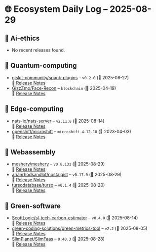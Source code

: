 # 🌐 Ecosystem Daily Log – 2025-08-29

## 🔹 Ai-ethics
- No recent releases found.

## 🔹 Quantum-computing
- [qiskit-community/spank-plugins](https://github.com/qiskit-community/spank-plugins/releases/tag/v0.2.0) – `v0.2.0` (📅 2025-08-27)  
  🔗 [Release Notes](https://github.com/qiskit-community/spank-plugins/releases/tag/v0.2.0)
- [GizzZmo/Face-Recon](https://github.com/GizzZmo/Face-Recon/releases/tag/blockchain) – `blockchain` (📅 2025-04-19)  
  🔗 [Release Notes](https://github.com/GizzZmo/Face-Recon/releases/tag/blockchain)

## 🔹 Edge-computing
- [nats-io/nats-server](https://github.com/nats-io/nats-server/releases/tag/v2.11.8) – `v2.11.8` (📅 2025-08-14)  
  🔗 [Release Notes](https://github.com/nats-io/nats-server/releases/tag/v2.11.8)
- [openshift/microshift](https://github.com/openshift/microshift/releases/tag/microshift-4.12.10) – `microshift-4.12.10` (📅 2023-04-03)  
  🔗 [Release Notes](https://github.com/openshift/microshift/releases/tag/microshift-4.12.10)

## 🔹 Webassembly
- [meshery/meshery](https://github.com/meshery/meshery/releases/tag/v0.8.131) – `v0.8.131` (📅 2025-08-29)  
  🔗 [Release Notes](https://github.com/meshery/meshery/releases/tag/v0.8.131)
- [arianrhodsandlot/nostalgist](https://github.com/arianrhodsandlot/nostalgist/releases/tag/v0.17.0) – `v0.17.0` (📅 2025-08-29)  
  🔗 [Release Notes](https://github.com/arianrhodsandlot/nostalgist/releases/tag/v0.17.0)
- [tursodatabase/turso](https://github.com/tursodatabase/turso/releases/tag/v0.1.4) – `v0.1.4` (📅 2025-08-20)  
  🔗 [Release Notes](https://github.com/tursodatabase/turso/releases/tag/v0.1.4)

## 🔹 Green-software
- [ScottLogic/sl-tech-carbon-estimator](https://github.com/ScottLogic/sl-tech-carbon-estimator/releases/tag/v0.4.0) – `v0.4.0` (📅 2025-08-14)  
  🔗 [Release Notes](https://github.com/ScottLogic/sl-tech-carbon-estimator/releases/tag/v0.4.0)
- [green-coding-solutions/green-metrics-tool](https://github.com/green-coding-solutions/green-metrics-tool/releases/tag/v2.2) – `v2.2` (📅 2025-08-05)  
  🔗 [Release Notes](https://github.com/green-coding-solutions/green-metrics-tool/releases/tag/v2.2)
- [SlimPlanet/SlimFaas](https://github.com/SlimPlanet/SlimFaas/releases/tag/0.40.3) – `0.40.3` (📅 2025-08-28)  
  🔗 [Release Notes](https://github.com/SlimPlanet/SlimFaas/releases/tag/0.40.3)